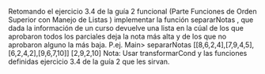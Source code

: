 Retomando el ejercicio 3.4 de la guía 2 funcional (Parte Funciones de Orden Superior con
Manejo de Listas ) implementar la función separarNotas , que dada la información de un curso
devuelve una lista en la cúal de los que aprobaron todos los parciales deja la nota más alta y de los
que no aprobaron alguno la más baja. P.ej.
Main> separarNotas [[8,6,2,4],[7,9,4,5],[6,2,4,2],[9,6,7,10]]
[2,9,2,10]
Nota: Usar transformarCond y las funciones definidas ejercicio 3.4 de la guía 2 que les sirvan.